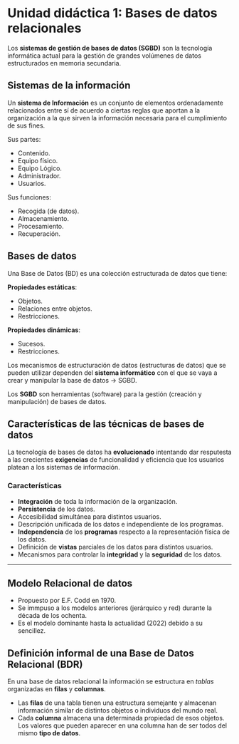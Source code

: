 # Unidad didáctica 1: Bases de datos relacionales

Los **sistemas de gestión de bases de datos (SGBD)** son la tecnología informática actual para la gestión de grandes volúmenes de datos estructurados en memoria secundaria.

## Sistemas de la información
Un **sistema de Información** es un conjunto de elementos ordenadamente relacionados entre sí de acuerdo a ciertas reglas que aportan a la organización a la que sirven la información necesaria para el cumplimiento de sus fines.

Sus partes:
* Contenido.
* Equipo físico.
* Equipo Lógico.
* Administrador.
* Usuarios.

Sus funciones:
* Recogida (de datos).
* Almacenamiento.
* Procesamiento.
* Recuperación.

## Bases de datos
Una Base de Datos (BD) es una colección estructurada de datos que tiene:

**Propiedades estáticas**:
* Objetos.
* Relaciones entre objetos.
* Restricciones.

**Propiedades dinámicas**:
* Sucesos.
* Restricciones.

Los mecanismos de estructuración de datos (estructuras de datos) que se pueden utilizar dependen del **sistema informático** con el que se vaya a crear y manipular la base de datos $\rightarrow$ SGBD.

Los **SGBD** son herramientas (software) para la gestión (creación y manipulación) de bases de datos.

## Características de las técnicas de bases de datos
La tecnología de bases de datos ha **evolucionado** intentando dar resputesta a las crecientes **exigencias** de funcionalidad y eficiencia que los usuarios platean a los sistemas de información.

### Características
* **Integración** de toda la información de la organización.
* **Persistencia** de los datos.
* Accesibilidad simultánea para distintos usuarios.
* Descripción unificada de los datos e independiente de los programas.
* **Independencia** de los **programas** respecto a la representación física de los datos.
* Definición de **vistas** parciales de los datos para distintos usuarios.
* Mecanismos para controlar la **integridad** y la **seguridad** de los datos.

---

## Modelo Relacional de datos
* Propuesto por E.F. Codd en 1970.
* Se immpuso a los modelos anteriores (jerárquico y red) durante la década de los ochenta.
* Es el modelo dominante hasta la actualidad (2022) debido a su sencillez.

## Definición informal de una Base de Datos Relacional (BDR)
En una base de datos relacional la información se estructura en *tablas* organizadas en **filas** y **columnas**.
* Las **filas** de una tabla tienen una estructura semejante y almacenan información similar de distintos objetos o individuos del mundo real.
* Cada **columna** almacena una determinada propiedad de esos objetos. Los valores que pueden aparecer en una columna han de ser todos del mismo **tipo de datos**.
